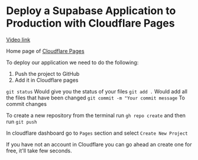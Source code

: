 # Deploy a Supabase Application to Production with Cloudflare Pages

[Video link](https://www.egghead.io/lessons/supabase-deploy-a-supabase-application-to-production-with-cloudflare-pages?pl=supabase-84e58958)

<TimeStamp start="0:01" end="0:06">

Home page of [Cloudflare Pages](https://pages.cloudflare.com/)

</TimeStamp>

<TimeStamp start="0:11" end="0:20">

To deploy our application we need to do the following: 

1. Push the project to GitHub 
2. Add it in Cloudflare pages

</TimeStamp>


<TimeStamp start="0:22" end="0:43 ">

`git status` Would give you the status of your files 
`git add .` Would add all the files that have been changed 
`git commit -m "Your commit message` To commit changes 

</TimeStamp>


<TimeStamp start="0:49" end="1:00">

To create a new repository from the terminal run `gh repo create` and then run `git push`

</TimeStamp>

<TimeStamp start="1:17" end="1:35">

In cloudflare dashboard go to `Pages` section and select `Create New Project`

If you have not an account in Cloudflare you can go ahead an create one for free, it'll take few seconds. 

</TimeStamp>

